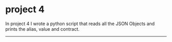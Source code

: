 # project 4

In project 4 I wrote a python script that reads all the JSON Objects and prints the alias, value and contract.

---
